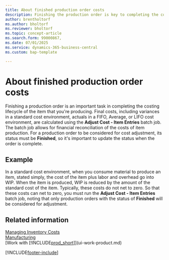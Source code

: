 ```yaml
---
title: About finished production order costs
description: Finishing the production order is key to completing the costing lifecycle of a production item.
author: brentholtorf
ms.author: bholtorf
ms.reviewer: bholtorf
ms.topic: concept-article
ms.search.form: 99000867,
ms.date: 07/01/2025
ms.service: dynamics-365-business-central
ms.custom: bap-template

---
```

# About finished production order costs

Finishing a production order is an important task in completing the costing lifecycle of the item that you're producing. Final costs, including variances in a standard cost environment, actuals in a FIFO, Average, or LIFO cost environment, are calculated using the **Adjust Cost - Item Entries** batch job. The batch job allows for financial reconciliation of the costs of item production. For a production order to be considered for cost adjustment, its status must be **Finished**, so it's important to update the status when the order is complete.

## Example

In a standard cost environment, when you consume material to produce an item, stated simply, the cost of the item plus labor and overhead go into WIP. When the item is produced, WIP is reduced by the amount of the standard cost of the item. Typically, these costs do not net to zero. So that these costs can net to zero, you must run the **Adjust Cost - Item Entries** batch job, noting that only production orders with the status of **Finished** will be considered for adjustment.  

## Related information

[Managing Inventory Costs](finance-manage-inventory-costs.md)  
[Manufacturing](production-manage-manufacturing.md)  
[Work with [!INCLUDE[prod_short](includes/prod_short.md)]](ui-work-product.md)


[!INCLUDE[footer-include](includes/footer-banner.md)]

